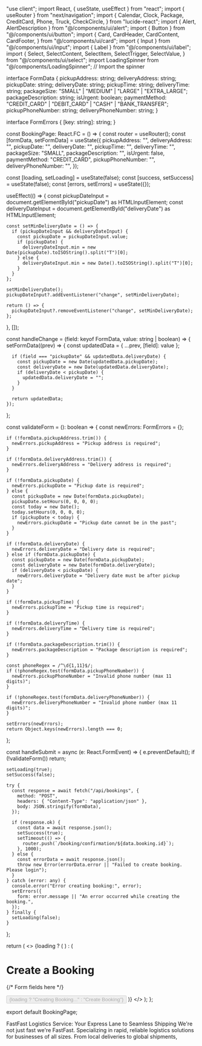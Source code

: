 "use client";
import React, { useState, useEffect } from "react";
import { useRouter } from "next/navigation";
import {
  Calendar,
  Clock,
  Package,
  CreditCard,
  Phone,
  Truck,
  CheckCircle,
} from "lucide-react";
import { Alert, AlertDescription } from "@/components/ui/alert";
import { Button } from "@/components/ui/button";
import {
  Card,
  CardHeader,
  CardContent,
  CardFooter,
} from "@/components/ui/card";
import { Input } from "@/components/ui/input";
import { Label } from "@/components/ui/label";
import {
  Select,
  SelectContent,
  SelectItem,
  SelectTrigger,
  SelectValue,
} from "@/components/ui/select";
import LoadingSpinner from "@/components/LoadingSpinner"; // Import the spinner

interface FormData {
  pickupAddress: string;
  deliveryAddress: string;
  pickupDate: string;
  deliveryDate: string;
  pickupTime: string;
  deliveryTime: string;
  packageSize: "SMALL" | "MEDIUM" | "LARGE" | "EXTRA_LARGE";
  packageDescription: string;
  isUrgent: boolean;
  paymentMethod: "CREDIT_CARD" | "DEBIT_CARD" | "CASH" | "BANK_TRANSFER";
  pickupPhoneNumber: string;
  deliveryPhoneNumber: string;
}

interface FormErrors {
  [key: string]: string;
}

const BookingPage: React.FC = () => {
  const router = useRouter();
  const [formData, setFormData] = useState<FormData>({
    pickupAddress: "",
    deliveryAddress: "",
    pickupDate: "",
    deliveryDate: "",
    pickupTime: "",
    deliveryTime: "",
    packageSize: "SMALL",
    packageDescription: "",
    isUrgent: false,
    paymentMethod: "CREDIT_CARD",
    pickupPhoneNumber: "",
    deliveryPhoneNumber: "",
  });

  const [loading, setLoading] = useState(false);
  const [success, setSuccess] = useState(false);
  const [errors, setErrors] = useState<FormErrors>({});

  useEffect(() => {
    const pickupDateInput = document.getElementById("pickupDate") as HTMLInputElement;
    const deliveryDateInput = document.getElementById("deliveryDate") as HTMLInputElement;

    const setMinDeliveryDate = () => {
      if (pickupDateInput && deliveryDateInput) {
        const pickupDate = pickupDateInput.value;
        if (pickupDate) {
          deliveryDateInput.min = new Date(pickupDate).toISOString().split("T")[0];
        } else {
          deliveryDateInput.min = new Date().toISOString().split("T")[0];
        }
      }
    };

    setMinDeliveryDate();
    pickupDateInput?.addEventListener("change", setMinDeliveryDate);

    return () => {
      pickupDateInput?.removeEventListener("change", setMinDeliveryDate);
    };
  }, []);

  const handleChange = (field: keyof FormData, value: string | boolean) => {
    setFormData((prev) => {
      const updatedData = { ...prev, [field]: value };

      if (field === "pickupDate" && updatedData.deliveryDate) {
        const pickupDate = new Date(updatedData.pickupDate);
        const deliveryDate = new Date(updatedData.deliveryDate);
        if (deliveryDate < pickupDate) {
          updatedData.deliveryDate = "";
        }
      }

      return updatedData;
    });
  };

  const validateForm = (): boolean => {
    const newErrors: FormErrors = {};

    if (!formData.pickupAddress.trim()) {
      newErrors.pickupAddress = "Pickup address is required";
    }

    if (!formData.deliveryAddress.trim()) {
      newErrors.deliveryAddress = "Delivery address is required";
    }

    if (!formData.pickupDate) {
      newErrors.pickupDate = "Pickup date is required";
    } else {
      const pickupDate = new Date(formData.pickupDate);
      pickupDate.setHours(0, 0, 0, 0);
      const today = new Date();
      today.setHours(0, 0, 0, 0);
      if (pickupDate < today) {
        newErrors.pickupDate = "Pickup date cannot be in the past";
      }
    }

    if (!formData.deliveryDate) {
      newErrors.deliveryDate = "Delivery date is required";
    } else if (formData.pickupDate) {
      const pickupDate = new Date(formData.pickupDate);
      const deliveryDate = new Date(formData.deliveryDate);
      if (deliveryDate < pickupDate) {
        newErrors.deliveryDate = "Delivery date must be after pickup date";
      }
    }

    if (!formData.pickupTime) {
      newErrors.pickupTime = "Pickup time is required";
    }

    if (!formData.deliveryTime) {
      newErrors.deliveryTime = "Delivery time is required";
    }

    if (!formData.packageDescription.trim()) {
      newErrors.packageDescription = "Package description is required";
    }

    const phoneRegex = /^\d{1,11}$/;
    if (!phoneRegex.test(formData.pickupPhoneNumber)) {
      newErrors.pickupPhoneNumber = "Invalid phone number (max 11 digits)";
    }

    if (!phoneRegex.test(formData.deliveryPhoneNumber)) {
      newErrors.deliveryPhoneNumber = "Invalid phone number (max 11 digits)";
    }

    setErrors(newErrors);
    return Object.keys(newErrors).length === 0;
  };

  const handleSubmit = async (e: React.FormEvent) => {
    e.preventDefault();
    if (!validateForm()) return;

    setLoading(true);
    setSuccess(false);

    try {
      const response = await fetch("/api/bookings", {
        method: "POST",
        headers: { "Content-Type": "application/json" },
        body: JSON.stringify(formData),
      });

      if (response.ok) {
        const data = await response.json();
        setSuccess(true);
        setTimeout(() => {
          router.push(`/booking/confirmation/${data.booking.id}`);
        }, 1000);
      } else {
        const errorData = await response.json();
        throw new Error(errorData.error || "Failed to create booking. Please login");
      }
    } catch (error: any) {
      console.error("Error creating booking:", error);
      setErrors({
        form: error.message || "An error occurred while creating the booking.",
      });
    } finally {
      setLoading(false);
    }
  };

  return (
    <>
      {loading ? (
        <LoadingSpinner />
      ) : (
        <Card className="max-w-2xl mx-auto mt-8 bg-white dark:bg-gray-900 shadow-md rounded-lg transition-colors duration-200">
          <CardHeader>
            <h1 className="text-3xl font-bold text-center">Create a Booking</h1>
          </CardHeader>
          <CardContent>
            <form onSubmit={handleSubmit} className="space-y-6">
              {/* Form fields here */}
            </form>
          </CardContent>
          <CardFooter className="flex justify-end">
            <Button
              type="submit"
              onClick={handleSubmit}
              disabled={loading}
              className="px-4 py-2 text-white bg-blue-600 rounded-md hover:bg-blue-700 focus:outline-none"
            >
              {loading ? "Creating Booking..." : "Create Booking"}
            </Button>
          </CardFooter>
        </Card>
      )}
    </>
  );
};

export default BookingPage;



FastFast Logistics Service: Your Express Lane to Seamless Shipping
We're not just fast we're FastFast. Specializing in rapid, reliable logistics solutions for businesses of all sizes. From local deliveries to global shipments, 









